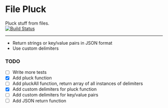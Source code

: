 # File Pluck
Pluck stuff from files.  
[![Build Status](https://travis-ci.org/iAmNathanJ/file-pluck.svg?branch=master)](https://travis-ci.org/iAmNathanJ/file-pluck)

---

- Return strings or key/value pairs in JSON format
- Use custom delimiters


### TODO
- [ ] Write more tests
- [x] Add pluck function
- [ ] Add pluckAll function, return array of all instances of delimiters
- [x] Add custom delimiters for pluck function
- [ ] Add custom delimiters for key/value pairs
- [ ] Add JSON return function